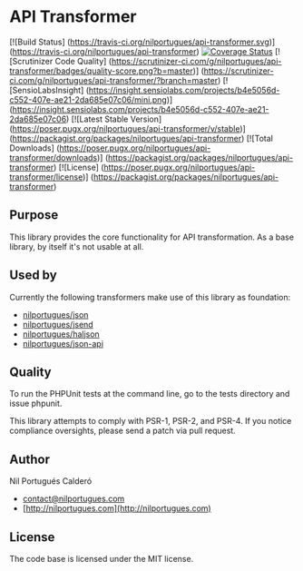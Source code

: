 # API Transformer

[![Build Status]
(https://travis-ci.org/nilportugues/api-transformer.svg)]
(https://travis-ci.org/nilportugues/api-transformer) [![Coverage Status](https://coveralls.io/repos/nilportugues/api-transformer/badge.svg?branch=master&service=github)](https://coveralls.io/github/nilportugues/api-transformer?branch=master) [![Scrutinizer Code Quality]
(https://scrutinizer-ci.com/g/nilportugues/api-transformer/badges/quality-score.png?b=master)]
(https://scrutinizer-ci.com/g/nilportugues/api-transformer/?branch=master) [![SensioLabsInsight]
(https://insight.sensiolabs.com/projects/b4e5056d-c552-407e-ae21-2da685e07c06/mini.png)]
(https://insight.sensiolabs.com/projects/b4e5056d-c552-407e-ae21-2da685e07c06) [![Latest Stable Version]
(https://poser.pugx.org/nilportugues/api-transformer/v/stable)]
(https://packagist.org/packages/nilportugues/api-transformer) [![Total Downloads]
(https://poser.pugx.org/nilportugues/api-transformer/downloads)]
(https://packagist.org/packages/nilportugues/api-transformer) [![License]
(https://poser.pugx.org/nilportugues/api-transformer/license)]
(https://packagist.org/packages/nilportugues/api-transformer) 

## Purpose
This library provides the core functionality for API transformation. As a base library, by itself it's not usable at all.

## Used by

Currently the following transformers make use of this library as foundation:

- [nilportugues/json](https://github.com/nilportugues/json-transformer)
- [nilportugues/jsend](https://github.com/nilportugues/jsend-transformer)
- [nilportugues/haljson](https://github.com/nilportugues/hal-json-transformer)
- [nilportugues/json-api](https://github.com/nilportugues/jsonapi-transformer)


## Quality

To run the PHPUnit tests at the command line, go to the tests directory and issue phpunit.

This library attempts to comply with PSR-1, PSR-2, and PSR-4. If you notice compliance oversights, please send a patch via pull request.


## Author

Nil Portugués Calderó

 - <contact@nilportugues.com>
 - [http://nilportugues.com](http://nilportugues.com)

## License
The code base is licensed under the MIT license.
